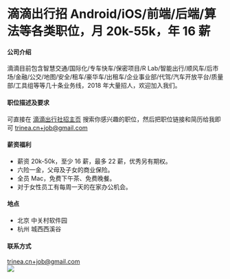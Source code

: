 滴滴出行招 Android/iOS/前端/后端/算法等各类职位，月 20k-55k，年 16 薪
==========

#### 公司介绍
滴滴目前包含智慧交通/国际化/专车快车/保密项目/R Lab/智能出行/顺风车/后市场/金融/公交/地图/安全/租车/豪华车/出租车/企业事业部/代驾/汽车开放平台/质量部/工具组等等几十条业务线，2018 年大量招人，欢迎加入我们。  

#### 职位描述及要求
可直接在 [滴滴出行社招主页](http://job.didichuxing.com/social/list/1) 搜索你感兴趣的职位，然后把职位链接和简历给我即可 [trinea.cn+job@gmail.com](mailto:trinea.cn+job@gmail.com)  

#### 薪资福利
- 薪资 20k-50k，至少 16 薪，最多 22 薪，优秀另有期权。  
- 六险一金，父母及子女的商业保险。  
- 全员 Mac，免费下午茶、免费晚餐。  
- 对于女性员工有每周一天的在家办公机会。  

#### 地点
- 北京 中关村软件园  
- 杭州 城西西溪谷  

#### 联系方式
[trinea.cn+job@gmail.com](mailto:trinea.cn+job@gmail.com)  
![](http://www.trinea.cn/wp-content/uploads/2016/10/mengdian3.jpg)  